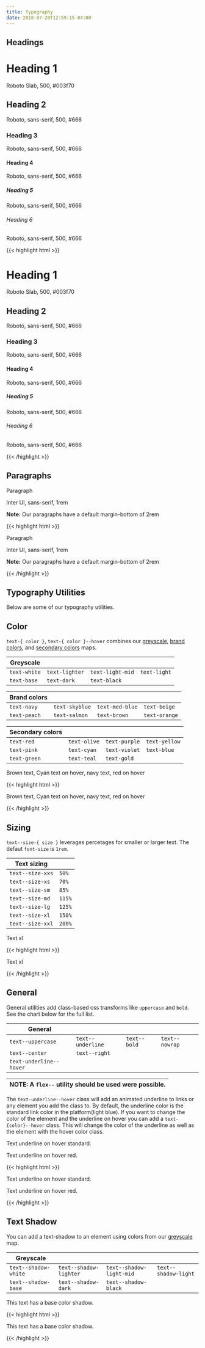 ```yaml
---
title: Typography
date: 2018-07-20T12:59:15-04:00
---
```

## Headings

<div class="pui-card block-container mb-3 flex--align-center">
  <div class="block block-6">
    <h1>Heading 1</h1>
  </div>
  <div class="block block-6">
    <p class="mb-0">Roboto Slab, 500, #003f70</p>
  </div>
</div>
<div class="pui-card block-container mb-3 flex--align-center">
  <div class="block block-6">
    <h2>Heading 2</h2>
  </div>
  <div class="block block-6">
    <p class="mb-0">Roboto, sans-serif, 500, #666</p>
  </div>
</div>
<div class="pui-card block-container mb-3 flex--align-center">
  <div class="block block-6">
    <h3>Heading 3</h3>
  </div>
  <div class="block block-6">
    <p class="mb-0">Roboto, sans-serif, 500, #666</p>
  </div>
</div>
<div class="pui-card block-container mb-3 flex--align-center">
  <div class="block block-6">
    <h4>Heading 4</h4>
  </div>
  <div class="block block-6">
    <p class="mb-0">Roboto, sans-serif, 500, #666</p>
  </div>
</div>
<div class="pui-card block-container mb-3 flex--align-center">
  <div class="block block-6">
    <h5>Heading 5</h5>
  </div>
  <div class="block block-6">
    <p class="mb-0">Roboto, sans-serif, 500, #666</p>
  </div>
</div>
<div class="pui-card block-container mb-3 flex--align-center">
  <div class="block block-6">
    <h6>Heading 6</h6>
  </div>
  <div class="block block-6">
    <p class="mb-0">Roboto, sans-serif, 500, #666</p>
  </div>
</div>

<div class="mt-3 mb-4">
{{< highlight html >}}
<div class="pui-card block-container mb-3 flex--align-center">
  <div class="block block-6">
    <h1>Heading 1</h1>
  </div>
  <div class="block block-6">
    <p class="mb-0">Roboto Slab, 500, #003f70</p>
  </div>
</div>
<div class="pui-card block-container mb-3 flex--align-center">
  <div class="block block-6">
    <h2>Heading 2</h2>
  </div>
  <div class="block block-6">
    <p class="mb-0">Roboto, sans-serif, 500, #666</p>
  </div>
</div>
<div class="pui-card block-container mb-3 flex--align-center">
  <div class="block block-6">
    <h3>Heading 3</h3>
  </div>
  <div class="block block-6">
    <p class="mb-0">Roboto, sans-serif, 500, #666</p>
  </div>
</div>
<div class="pui-card block-container mb-3 flex--align-center">
  <div class="block block-6">
    <h4>Heading 4</h4>
  </div>
  <div class="block block-6">
    <p class="mb-0">Roboto, sans-serif, 500, #666</p>
  </div>
</div>
<div class="pui-card block-container mb-3 flex--align-center">
  <div class="block block-6">
    <h5>Heading 5</h5>
  </div>
  <div class="block block-6">
    <p class="mb-0">Roboto, sans-serif, 500, #666</p>
  </div>
</div>
<div class="pui-card block-container mb-3 flex--align-center">
  <div class="block block-6">
    <h6>Heading 6</h6>
  </div>
  <div class="block block-6">
    <p class="mb-0">Roboto, sans-serif, 500, #666</p>
  </div>
</div>
{{< /highlight >}}
</div>

## Paragraphs

<div class="pui-card block-container mb-3 flex--align-center">
  <div class="block block-6">
    <p>Paragraph</p>
  </div>
  <div class="block block-6">
    <p class="mb-0">Inter UI, sans-serif, 1rem</p>
    <p class="mb-0"><strong>Note:</strong> Our paragraphs have a default margin-bottom of 2rem</p>
  </div>
</div>

<div class="mt-3 mb-4">
{{< highlight html >}}
<div class="pui-card block-container mb-3 flex--align-center">
  <div class="block block-6">
    <p>Paragraph</p>
  </div>
  <div class="block block-6">
    <p class="mb-0">Inter UI, sans-serif, 1rem</p>
    <p class="mb-0"><strong>Note:</strong> Our paragraphs have a default margin-bottom of 2rem</p>
  </div>
</div>
{{< /highlight >}}
</div>


## Typography Utilities

Below are some of our typography utilities.


## Color

`text-{ color }`, `text-{ color }--hover` combines our [greyscale](/section-color.html#kssref-color-greyscale), [brand colors](/section-color.html#kssref-color-brandcolors), and [secondary colors](/section-color.html#kssref-color-secondarycolors) maps.

| Greyscale         |                    |                     |                      |
| ----------------- | ------------------ | ------------------- | -------------------- |
| `text-white`      | `text-lighter`     | `text-light-mid`    | `text-light`         |
| `text-base`       | `text-dark`        | `text-black`        |                      |

| Brand colors      |                    |                     |                      |
| ----------------- | ------------------ | ------------------- | -------------------- |
| `text-navy`       | `text-skyblue`     | `text-med-blue`     | `text-beige`         |
| `text-peach`      | `text-salmon`      | `text-brown`        | `text-orange`        |

| Secondary colors  |                    |                     |                      |
| ----------------- | ------------------ | ------------------- | -------------------- |
| `text-red`        | `text-olive`       | `text-purple`       | `text-yellow`        |
| `text-pink`       | `text-cyan`        | `text-violet`       | `text-blue`          |
| `text-green`      | `text-teal`        | `text-gold`         |                      |


<div class="pui-card block-container mb-3 flex--align-center">
  <div class="block block-6">
    <p>
      <span class="text-brown">Brown text</span>,
      <span class="text-cyan--hover">Cyan text on hover</span>,
      <span class="text-navy text-red--hover">navy text, red on hover</span>
    </p>
  </div>
</div>

<div class="mt-3 mb-4">
{{< highlight html >}}
<div class="pui-card block-container mb-3 flex--align-center">
  <div class="block block-6">
    <p>
      <span class="text-brown">Brown text</span>,
      <span class="text-cyan--hover">Cyan text on hover</span>,
      <span class="text-navy text-red--hover">navy text, red on hover</span>
    </p>
  </div>
</div>
{{< /highlight >}}
</div>
 

## Sizing

`text--size-{ size }` leverages percetages for smaller or larger text. The defaut `font-size` is `1rem`.

| Text sizing       |         |
| ----------------- | ------- |
| `text--size-xxs`  | `50%`   |
| `text--size-xs`   | `70%`   |
| `text--size-sm`   | `85%`   |
| `text--size-md`   | `115%`  |
| `text--size-lg`   | `125%`  |
| `text--size-xl`   | `150%`  |
| `text--size-xxl`  | `200%`  |

 
<div class="pui-card block-container mb-3 flex--align-center">
  <div class="block">
    <p class="text--size-xl">Text xl</p>
  </div>
</div>

<div class="mt-3 mb-4">
{{< highlight html >}}
<div class="pui-card block-container mb-3 flex--align-center">
  <div class="block">
    <p class="text--size-xl">Text xl</p>
  </div>
</div>
{{< /highlight >}}
</div>

 

## General

General utilities add class-based css transforms like `uppercase` and `bold`. See the chart below for the full list.

| General           |                    |                     |                      |
| ----------------- | ------------------ | ------------------- | -------------------- |
| `text--uppercase` | `text--underline`  | `text--bold`         | `text--nowrap` <i class="pi-warning text-orange"></i>      |
| `text--center` <i class="pi-warning text-orange"></i>   | `text--right` <i class="pi-warning text-orange"></i>                    |                     |                      |
| `text-underline--hover` |   |         |      |

| <i class="pi-warning text-orange"></i> NOTE: A `flex--` utility should be used were possible. |
| ----- |

 The `text-underline--hover` class will add an animated underline to links or any element you add the class to. By default, the underline color is the
 standard link color in the platform(light blue). If you want to change the color of the element and the underline on hover you can add a `text-{color}--hover`
 class. This will change the color of the underline as well as the element with the hover color class.

 
<div class="pui-card block-container mb-3 flex--align-center">
  <div class="block">
    <p>Text underline on hover <a class="text-underline--hover">standard</a>.</p>
    <p>Text underline on hover <a class="text-underline--hover text-red--hover">red</a>.</p>
  </div>
</div>

<div class="mt-3 mb-4">
{{< highlight html >}}
<div class="pui-card block-container mb-3 flex--align-center">
  <div class="block">
    <p>Text underline on hover <a class="text-underline--hover">standard</a>.</p>
    <p>Text underline on hover <a class="text-underline--hover text-red--hover">red</a>.</p>
  </div>
</div>
{{< /highlight >}}
</div>

 


## Text Shadow

You can add a text-shadow to an element using colors from our [greyscale](/section-color.html#kssref-color-greyscale) map.

| Greyscale                 |                            |                             |                              |
| ------------------------- | -------------------------- | --------------------------- | ---------------------------- |
| `text--shadow-white`      | `text--shadow-lighter`     | `text--shadow-light-mid`    | `text--shadow-light`         |
| `text--shadow-base`       | `text--shadow-dark`        | `text--shadow-black`        |                              |


<p class="text--shadow-base">This text has a base color shadow.</p>

<div class="mt-3 mb-4">
{{< highlight html >}}
 <p class="text--shadow-base">This text has a base color shadow.</p>
{{< /highlight >}}
</div>
 